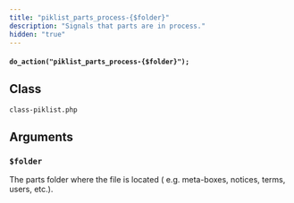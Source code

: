 ```yaml
---
title: "piklist_parts_process-{$folder}"
description: "Signals that parts are in process."
hidden: "true"
---
```


#### `do_action("piklist_parts_process-{$folder}");`


## Class
`class-piklist.php`

## Arguments

### `$folder`
The parts folder where the file is located ( e.g. meta-boxes, notices, terms, users, etc.).
